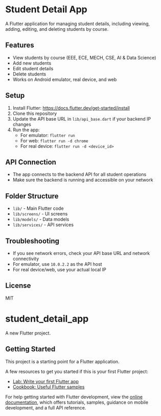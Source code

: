 # Student Detail App

A Flutter application for managing student details, including viewing, adding, editing, and deleting students by course.

## Features

- View students by course (EEE, ECE, MECH, CSE, AI & Data Science)
- Add new students
- Edit student details
- Delete students
- Works on Android emulator, real device, and web

## Setup

1. Install Flutter: https://docs.flutter.dev/get-started/install
2. Clone this repository
3. Update the API base URL in `lib/api_base.dart` if your backend IP changes
4. Run the app:
   - For emulator: `flutter run`
   - For web: `flutter run -d chrome`
   - For real device: `flutter run -d <device_id>`

## API Connection

- The app connects to the backend API for all student operations
- Make sure the backend is running and accessible on your network

## Folder Structure

- `lib/` - Main Flutter code
- `lib/screens/` - UI screens
- `lib/models/` - Data models
- `lib/services/` - API services

## Troubleshooting

- If you see network errors, check your API base URL and network connectivity
- For emulator, use `10.0.2.2` as the API host
- For real device/web, use your actual local IP

## License

MIT

# student_detail_app

A new Flutter project.

## Getting Started

This project is a starting point for a Flutter application.

A few resources to get you started if this is your first Flutter project:

- [Lab: Write your first Flutter app](https://docs.flutter.dev/get-started/codelab)
- [Cookbook: Useful Flutter samples](https://docs.flutter.dev/cookbook)

For help getting started with Flutter development, view the
[online documentation](https://docs.flutter.dev/), which offers tutorials,
samples, guidance on mobile development, and a full API reference.

